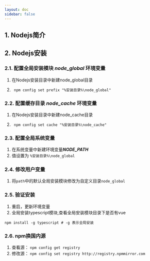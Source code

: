 ```yaml
---
layout: doc
sidebar: false
---
```


## 1. Nodejs简介

## 2. Nodejs安装

### 2.1. 配置全局安装模块 _node_global_ 环境变量

1. 在Nodejs安装目录中新建node_global目录
2. ```shell
    npm config set prefix "%安装目录%\node_global"
    ```

### 2.2. 配置缓存目录 _node_cache_ 环境变量

1. 在Nodejs安装目录中新建node_cache目录
2. ```shell
    npm config set cache "%安装目录%\node_cache"
    ```

### 2.3. 配置全局系统变量

1. 在系统变量中新建环境变量***NODE_PATH***
2. 值设置为 `%安装目录%\node_global`

### 2.4. 修改用户变量

1. 将`path`中的默认全局安装模块修改为自定义目录`node_global`

### 2.5. 验证安装

1. 重启，更新环境变量
2. 全局安装typescript模块,查看全局安装模块目录下是否有vue

```shell
npm install -g typescript # -g 表示全局安装
```

### 2.6. npm换国内源

1. 查看源： `npm config get registry`
2. 修改源： `npm config set registry http://registry.npmmirror.com`